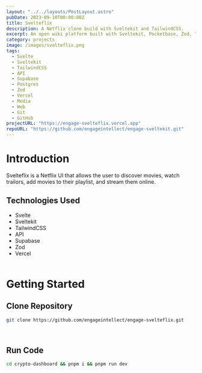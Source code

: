 ```yaml
---
layout: "../../layouts/PostLayout.astro"
pubDate: 2023-09-10T00:00:00Z
title: Svelteflix
description: A Netflix clone build with Sveltekit and TailwindCSS.
excerpt: An open wiki platform built with Sveltekit, Pocketbase, Zod, TinyMCE, TailwindCSS, and DaisyUI.
category: projects
image: /images/svelteflix.png
tags:
  - Svelte
  - Sveltekit
  - TailwindCSS
  - API
  - Supabase
  - Postgres
  - Zod
  - Vercel
  - Media
  - Web
  - Git
  - GitHub
projectURL: "https://engage-svelteflix.vercel.app"
repoURL: "https://github.com/engageintellect/engage-sveltekit.git"
---
```


# Introduction

Svelteflix is a Netflix UI that allows the user to discover movies, watch trailors, add movies to their playlist, and stream them online.

## Technologies Used

- Svelte
- Sveltekit
- TailwindCSS
- API
- Supabase
- Zod
- Vercel
  <br>
  <br>

# Getting Started

## Clone Repository

```bash
git clone https://github.com/engageintellect/engage-svelteflix.git
```

<br>

## Run Code

```bash
cd crypto-dashboard && pnpm i && pnpm run dev
```
